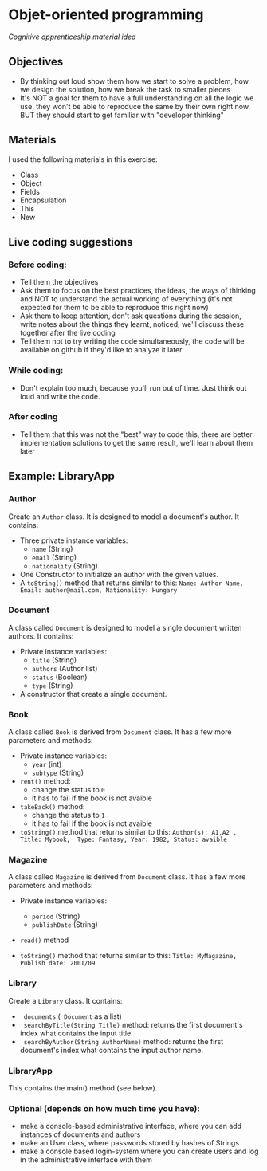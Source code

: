 # Objet-oriented programming
*Cognitive apprenticeship material idea*

## Objectives

- By thinking out loud show them how we start to solve a problem, how we design the solution, how we break the task to smaller pieces
- It's NOT a goal for them to have a full understanding on all the logic we use, they won't be able to reproduce the same by their own right now. BUT they should start to get familiar with "developer thinking"


## Materials
I used the following materials in this exercise:

- Class
- Object
- Fields
- Encapsulation
- This
- New

## Live coding suggestions
### Before coding:
- Tell them the objectives
- Ask them to focus on the best practices, the ideas, the ways of thinking and NOT to understand the actual working of everything (it's not expected for them to be able to reproduce this right now)
- Ask them to keep attention, don't ask questions during the session, write notes about the things they learnt, noticed, we'll discuss these together after the live coding
- Tell them not to try writing the code simultaneously, the code will be available on github if they'd like to analyze it later

### While coding:
- Don't explain too much, because you'll run out of time. Just think out loud and write the code.

### After coding
- Tell them that this was not the "best" way to code this, there are better implementation solutions to get the same result, we'll learn about them later



## Example: LibraryApp 


### Author
Create an `Author` class.  It is designed to model a document's author. It contains:

 - Three private instance variables:     
   	  - `name` (String)
	  - `email` (String)
   	  - `nationality` (String)
 - One Constructor to initialize an author with the given values. 
 - A `toString()` method that returns similar to this: `Name: Author Name, Email: author@mail.com, Nationality: Hungary   `

### Document
A class called `Document` is designed  to model a single document written authors. It contains:

- Private instance variables:
	- `title` (String)
	- `authors` (Author list)
	- `status` (Boolean)
	- `type` (String)
- A constructor that create a single document.  
    

### Book
A class called `Book` is derived from  `Document` class.  It has a few more parameters and methods:

 - Private instance variables:
	- `year` (int)
	-  `subtype` (String)
 - `rent()` method:
	- change the status to `0`
	-  it has to fail if the book is not avaible
 - `takeBack()` method:
	- change the status to `1`
	-  it has to fail if the book is not avaible
 - `toString()` method that returns similar to this: `Author(s): A1,A2 , Title: Mybook,  Type: Fantasy, Year: 1982, Status: avaible`
	

### Magazine
A class called `Magazine` is derived from  `Document` class. It has a few more parameters and methods:

 - Private instance variables:
	- `period` (String)
	- `publishDate` (String)
	
 - `read()` method
 - `toString()` method that returns similar to this: `Title: MyMagazine,  Publish date: 2001/09 `
 



### Library
Create a `Library` class. It contains:

 - ` documents`  (` Document`  as a list)
 - ` searchByTitle(String Title)`  method: returns the first document's index what contains the input title.
 - ` searchByAuthor(String AuthorName)`  method: returns the first document's index what contains the input author name.

### LibraryApp
This contains the main() method (see below).



### Optional (depends on how much time you have): 

 - make a console-based administrative interface, where you can add instances of documents and authors
 - make an User class, where passwords stored by hashes of Strings
 - make a console based login-system where you can create users and log in the administrative interface with them 
  


